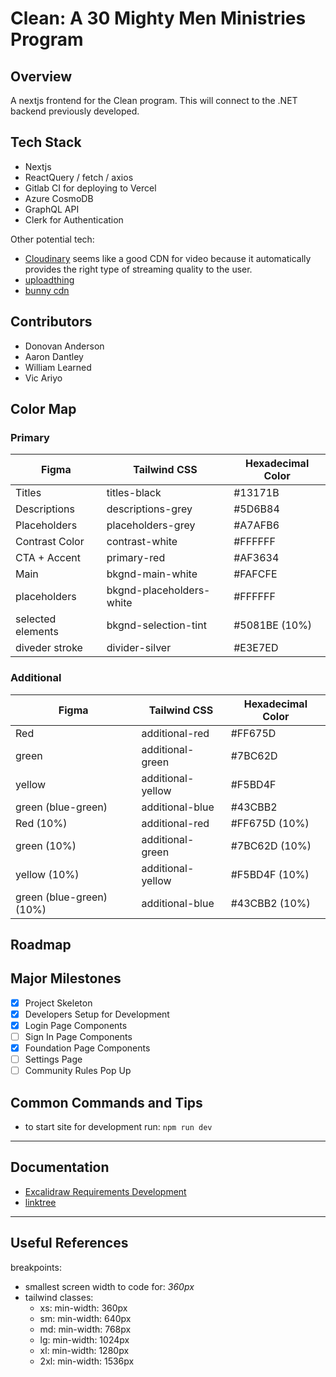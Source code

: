# Clean: A 30 Mighty Men Ministries Program

## Overview

A nextjs frontend for the Clean program. This will connect to the .NET backend previously developed.

## Tech Stack

- Nextjs
- ReactQuery / fetch / axios
- Gitlab CI for deploying to Vercel
- Azure CosmoDB
- GraphQL API
- Clerk for Authentication

Other potential tech:

- [Cloudinary](https://cloudinary.com/pricing) seems like a good CDN for video because it automatically provides the right type of streaming quality to the user.
- [uploadthing](https://uploadthing.com/)
- [bunny cdn](https://bunny.net/cdn/)

## Contributors

- Donovan Anderson
- Aaron Dantley
- William Learned
- Vic Ariyo

## Color Map

### Primary

| Figma             | Tailwind CSS             | Hexadecimal Color |
| ----------------- | ------------------------ | ----------------- |
| Titles            | titles-black             | #13171B           |
| Descriptions      | descriptions-grey        | #5D6B84           |
| Placeholders      | placeholders-grey        | #A7AFB6           |
| Contrast Color    | contrast-white           | #FFFFFF           |
| CTA + Accent      | primary-red              | #AF3634           |
| Main              | bkgnd-main-white         | #FAFCFE           |
| placeholders      | bkgnd-placeholders-white | #FFFFFF           |
| selected elements | bkgnd-selection-tint     | #5081BE (10%)     |
| diveder stroke    | divider-silver           | #E3E7ED           |

### Additional

| Figma                    | Tailwind CSS      | Hexadecimal Color |
| ------------------------ | ----------------- | ----------------- |
| Red                      | additional-red    | #FF675D           |
| green                    | additional-green  | #7BC62D           |
| yellow                   | additional-yellow | #F5BD4F           |
| green (blue-green)       | additional-blue   | #43CBB2           |
| Red (10%)                | additional-red    | #FF675D (10%)     |
| green (10%)              | additional-green  | #7BC62D (10%)     |
| yellow (10%)             | additional-yellow | #F5BD4F (10%)     |
| green (blue-green) (10%) | additional-blue   | #43CBB2 (10%)     |

## Roadmap

## Major Milestones

- [x] Project Skeleton
- [x] Developers Setup for Development
- [x] Login Page Components
- [ ] Sign In Page Components
- [x] Foundation Page Components
- [ ] Settings Page
- [ ] Community Rules Pop Up

## Common Commands and Tips

- to start site for development run: `npm run dev`

---

## Documentation

- [Excalidraw Requirements Development](https://link.excalidraw.com/readonly/oQPGBmVuToHRTeUx01Fy)
- [linktree](https://linktr.ee/30mmm)

---

## Useful References

breakpoints:

- smallest screen width to code for: _360px_
- tailwind classes:
  - xs: min-width: 360px
  - sm: min-width: 640px
  - md: min-width: 768px
  - lg: min-width: 1024px
  - xl: min-width: 1280px
  - 2xl: min-width: 1536px
